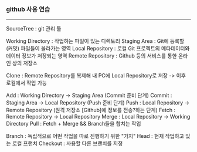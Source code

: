 ### github 사용 연습
---
SourceTree : git 관리 툴

Working Directory : 작업하는 파일이 있는 디렉토리
Staging Area : Git에 등록할 (커밋) 파일들이 올라가는 영역
Local Repository : 로컬 Git 프로젝트의 메타데이터와 데이터 정보가 저장되는 영역
Remote Repository : Github 등의 서비스를 통한 온라인 상의 저장소

Clone : Remote Repository를 복제해 내 PC에 Local Repository로 저장
	-> 이후 로컬에서 작업 가능

Add : Working Directory -> Staging Area (Commit 준비 단계)
Commit : Staging Area -> Local Repository (Push 준비 단계)
Push : Local Repository -> Remote Repository (원격 저장소 [Github]에 정보를 전송?하는 단계)
Fetch : Remote Repository -> Local Repository
Merge : Local Repository -> Working Directory
Pull : Fetch + Merge && Branch들을 합치는 작업

Branch : 독립적으로 어떤 작업을 따로 진행하기 위한 "가지"
Head : 현재 작업하고 있는 로컬 프랜치
Checkout : 사용할 다른 브랜치를 지정
